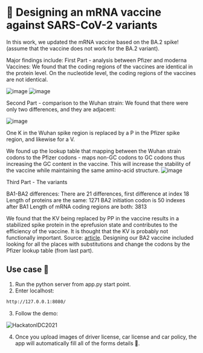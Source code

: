 # :test_tube: Designing an mRNA vaccine against SARS-CoV-2 variants
In this work, we updated the mRNA vaccine based on the BA.2 spike! (assume that the vaccine does not work for the BA.2 variant).


Major findings include:
First Part - analysis between Pfizer and moderna Vaccines:
We found that the coding regions of the vaccines are identical in the protein level.
On the nucleotide level, the coding regions of the vaccines are not identical.

![image](https://user-images.githubusercontent.com/62726511/167273832-0b30c00d-adba-4f09-a937-be0107959cf7.png)
![image](https://user-images.githubusercontent.com/62726511/167273837-9c4359bc-ab6a-48d7-97bf-d19e36906388.png)

Second Part - comparison to the Wuhan strain:
We found that there were only two differences, and they are adjacent:

![image](https://user-images.githubusercontent.com/62726511/167273901-9ffa7609-b1ec-499e-90ae-d9fb71569623.png)

One K in the Wuhan spike region is replaced by a P in the Pfizer spike region, and likewise for a V.

We found up the lookup table that mapping between the Wuhan strain codons to the Pfizer codons - 
maps non-GC codons to GC codons thus increasing the GC content in the vaccine. This will increase the stability of the vaccine while maintaining the same amino-acid structure.
![image](https://user-images.githubusercontent.com/62726511/167274192-22415134-42eb-493d-9752-39a6f60dcabd.png)

Third Part - The variants

BA1-BA2 differences:
There are 21 differences, first difference at index 18
Length of proteins are the same: 1271
BA2 initiation codon is 50 indexes after BA1
Length of mRNA coding regions are both: 3813


We found that the KV being replaced by PP in the vaccine results in a stabilized spike protein in the eprefusion state and contributes to the efficiency of the vaccine. It is thought that the KV is probably not functionally important. Source: [article](https://pubmed.ncbi.nlm.nih.gov/33466921/).
Designing our BA2 vaccine included looking for all the places with substitutions and change the codons by the Pfizer lookup table (from last part).




## Use case 📲
1. Run the python server from app.py start point.
2. Enter localhost:
```bash
http://127.0.0.1:8080/
```
3. Follow the demo:

![HackatonIDC2021](https://user-images.githubusercontent.com/62726511/120941407-4cbe6780-c72b-11eb-9158-a4371a007288.gif)

4. Once you upload images of driver license, car license and car policy, the app will automatically fill all of the forms details 📝.

